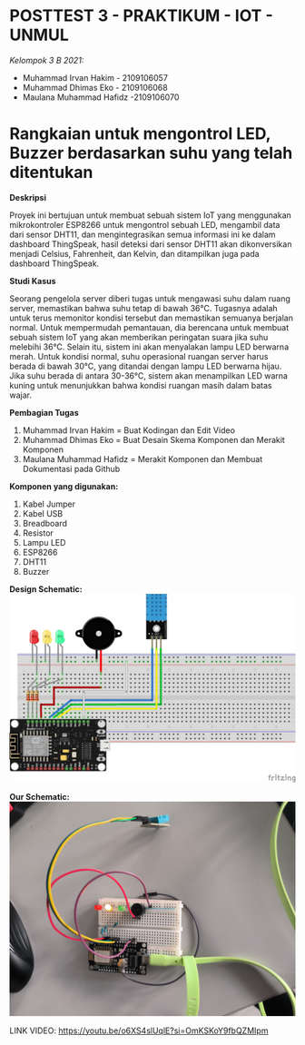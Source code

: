 # POSTTEST 3 - PRAKTIKUM - IOT - UNMUL

*Kelompok 3 B 2021:*

  * Muhammad Irvan Hakim	- 2109106057
  * Muhammad Dhimas Eko		- 2109106068
  * Maulana Muhammad Hafidz 	-2109106070


# Rangkaian untuk mengontrol LED, Buzzer berdasarkan suhu yang telah ditentukan


**Deskripsi**

Proyek ini bertujuan untuk membuat sebuah sistem IoT yang menggunakan mikrokontroler ESP8266 untuk mengontrol sebuah LED, mengambil data dari sensor DHT11, dan mengintegrasikan semua informasi ini ke dalam dashboard ThingSpeak, hasil deteksi dari sensor DHT11 akan dikonversikan menjadi Celsius, Fahrenheit, dan Kelvin, dan ditampilkan juga pada dashboard ThingSpeak.


**Studi Kasus**

Seorang pengelola server diberi tugas untuk mengawasi suhu dalam ruang server, memastikan bahwa suhu tetap di bawah 36°C. Tugasnya adalah untuk terus memonitor kondisi tersebut dan memastikan semuanya berjalan normal. Untuk mempermudah pemantauan, dia berencana untuk membuat sebuah sistem IoT yang akan memberikan peringatan suara jika suhu melebihi 36°C. Selain itu, sistem ini akan menyalakan lampu LED berwarna merah. Untuk kondisi normal, suhu operasional ruangan server harus berada di bawah 30°C, yang ditandai dengan lampu LED berwarna hijau. Jika suhu berada di antara 30-36°C, sistem akan menampilkan LED warna kuning untuk menunjukkan bahwa kondisi ruangan masih dalam batas wajar.

**Pembagian Tugas**

1. Muhammad Irvan Hakim      = Buat Kodingan dan Edit Video
2. Muhammad Dhimas Eko       = Buat Desain Skema Komponen dan Merakit Komponen
3. Maulana Muhammad Hafidz   = Merakit Komponen dan Membuat Dokumentasi pada Github

**Komponen yang digunakan:**

1. Kabel Jumper
2. Kabel USB
3. Breadboard
4. Resistor
5. Lampu LED
6. ESP8266
7. DHT11
8. Buzzer 


**Design Schematic:**
<img src="Skema/Schematic.jpeg">

**Our Schematic:**
<img src="Skema/Skema.jpeg">

LINK VIDEO: https://youtu.be/o6XS4slUqlE?si=OmKSKoY9fbQZMIpm
